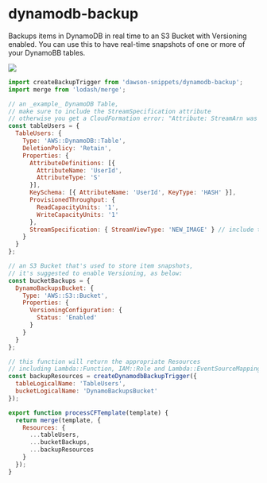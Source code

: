 
dynamodb-backup
===============

Backups items in DynamoDB in real time to an S3 Bucket with Versioning enabled. You can use this to have real-time snapshots of one or more of your DynamoBB tables. 

![](https://nodei.co/npm/dawson-snippets.png?mini=true)

```js
import createBackupTrigger from 'dawson-snippets/dynamodb-backup';
import merge from 'lodash/merge';

// an _example_ DynamoDB Table,
// make sure to include the StreamSpecification attribute
// otherwise you get a CloudFormation error: "Attribute: StreamArn was not found for resource: XXX"
const tableUsers = {
  TableUsers: {
    Type: 'AWS::DynamoDB::Table',
    DeletionPolicy: 'Retain',
    Properties: {
      AttributeDefinitions: [{
        AttributeName: 'UserId',
        AttributeType: 'S'
      }],
      KeySchema: [{ AttributeName: 'UserId', KeyType: 'HASH' }],
      ProvisionedThroughput: {
        ReadCapacityUnits: '1',
        WriteCapacityUnits: '1'
      },
      StreamSpecification: { StreamViewType: 'NEW_IMAGE' } // include the StreamSpecification property!
    }
  }
};

// an S3 Bucket that's used to store item snapshots,
// it's suggested to enable Versioning, as below:
const bucketBackups = {
  DynamoBackupsBucket: {
    Type: 'AWS::S3::Bucket',
    Properties: {
      VersioningConfiguration: {
        Status: 'Enabled'
      }
    }
  }
};

// this function will return the appropriate Resources
// including Lambda::Function, IAM::Role and Lambda::EventSourceMapping
const backupResources = createDynamodbBackupTrigger({
  tableLogicalName: 'TableUsers',
  bucketLogicalName: 'DynamoBackupsBucket'
});

export function processCFTemplate(template) {
  return merge(template, {
    Resources: {
      ...tableUsers,
      ...bucketBackups,
      ...backupResources
    }
  });
}

```

